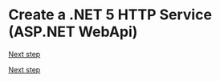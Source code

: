 # Create a .NET 5 HTTP Service (ASP.NET WebApi)

[Next step](step-02.md)





[Next step](step-02.md)